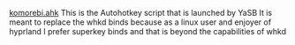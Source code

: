 

[komorebi.ahk](/komorebi.ahk)
This is the Autohotkey script that is launched by YaSB 
It is meant to replace the whkd binds because as a linux user and enjoyer of hyprland I prefer superkey binds and that is beyond the capabilities of whkd
